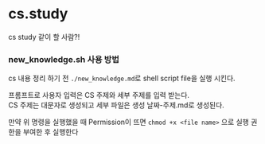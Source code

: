 # cs.study

cs study 같이 할 사람?!

### new_knowledge.sh 사용 방법

cs 내용 정리 하기 전 `./new_knowledge.md`로 shell script file을 실행 시킨다.

프롬프트로 사용자 입력은 CS 주제와 세부 주제를 입력 받는다.  
CS 주제는 대문자로 생성되고 세부 파일은 생성 날짜-주제.md로 생성된다.

만약 위 명령을 실행했을 때 Permission이 뜨면 `chmod +x <file name>` 으로 실행 권한을 부여한 후 실행한다
